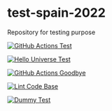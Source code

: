 # test-spain-2022
Repository for testing purpose



[![GitHub Actions Test](https://github.com/santander-group-europe/test-spain-2022/actions/workflows/testjava.yaml/badge.svg)](https://github.com/santander-group-europe/test-spain-2022/actions/workflows/testjava.yaml)

[![Hello Universe Test](https://github.com/santander-group-europe/test-spain-2022/actions/workflows/testUniverse.yml/badge.svg)](https://github.com/santander-group-europe/test-spain-2022/actions/workflows/testUniverse.yml)

[![GitHub Actions Goodbye](https://github.com/santander-group-europe/test-spain-2022/actions/workflows/goodbye.yml/badge.svg)](https://github.com/santander-group-europe/test-spain-2022/actions/workflows/goodbye.yml)

[![Lint Code Base](https://github.com/santander-group-europe/test-spain-2022/actions/workflows/linter.yml/badge.svg)](https://github.com/santander-group-europe/test-spain-2022/actions/workflows/linter.yml)

[![Dummy Test](https://github.com/santander-group-europe/test-spain-2022/actions/workflows/dummy.yml/badge.svg)](https://github.com/santander-group-europe/test-spain-2022/actions/workflows/dummy.yml)
